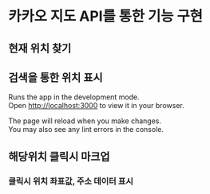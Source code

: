 # 카카오 지도 API를 통한 기능 구현

## 현재 위치 찾기



## 검색을 통한 위치 표시

Runs the app in the development mode.\
Open [http://localhost:3000](http://localhost:3000) to view it in your browser.

The page will reload when you make changes.\
You may also see any lint errors in the console.

## 해당위치 클릭시 마크업 

### 클릭시 위치 좌표값, 주소 데이터 표시

